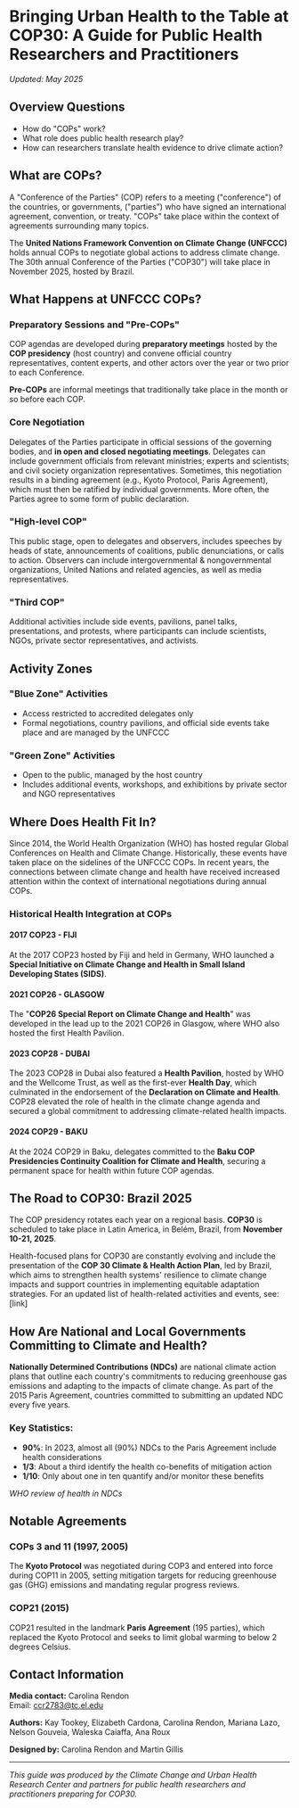 # Bringing Urban Health to the Table at COP30: A Guide for Public Health Researchers and Practitioners

*Updated: May 2025*

## Overview Questions
- How do "COPs" work?
- What role does public health research play?
- How can researchers translate health evidence to drive climate action?

## What are COPs?

A "Conference of the Parties" (COP) refers to a meeting ("conference") of the countries, or governments, ("parties") who have signed an international agreement, convention, or treaty. "COPs" take place within the context of agreements surrounding many topics.

The **United Nations Framework Convention on Climate Change (UNFCCC)** holds annual COPs to negotiate global actions to address climate change. The 30th annual Conference of the Parties ("COP30") will take place in November 2025, hosted by Brazil.

## What Happens at UNFCCC COPs?

### Preparatory Sessions and "Pre-COPs"
COP agendas are developed during **preparatory meetings** hosted by the **COP presidency** (host country) and convene official country representatives, content experts, and other actors over the year or two prior to each Conference.

**Pre-COPs** are informal meetings that traditionally take place in the month or so before each COP.

### Core Negotiation
Delegates of the Parties participate in official sessions of the governing bodies, and **in open and closed negotiating meetings**. Delegates can include government officials from relevant ministries; experts and scientists; and civil society organization representatives. Sometimes, this negotiation results in a binding agreement (e.g., Kyoto Protocol, Paris Agreement), which must then be ratified by individual governments. More often, the Parties agree to some form of public declaration.

### "High-level COP"
This public stage, open to delegates and observers, includes speeches by heads of state, announcements of coalitions, public denunciations, or calls to action. Observers can include intergovernmental & nongovernmental organizations, United Nations and related agencies, as well as media representatives.

### "Third COP"
Additional activities include side events, pavilions, panel talks, presentations, and protests, where participants can include scientists, NGOs, private sector representatives, and activists.

## Activity Zones

### "Blue Zone" Activities
- Access restricted to accredited delegates only
- Formal negotiations, country pavilions, and official side events take place and are managed by the UNFCCC

### "Green Zone" Activities  
- Open to the public, managed by the host country
- Includes additional events, workshops, and exhibitions by private sector and NGO representatives

## Where Does Health Fit In?

Since 2014, the World Health Organization (WHO) has hosted regular Global Conferences on Health and Climate Change. Historically, these events have taken place on the sidelines of the UNFCCC COPs. In recent years, the connections between climate change and health have received increased attention within the context of international negotiations during annual COPs.

### Historical Health Integration at COPs

#### 2017 COP23 - FIJI
At the 2017 COP23 hosted by Fiji and held in Germany, WHO launched a **Special Initiative on Climate Change and Health in Small Island Developing States (SIDS)**.

#### 2021 COP26 - GLASGOW  
The "**COP26 Special Report on Climate Change and Health**" was developed in the lead up to the 2021 COP26 in Glasgow, where WHO also hosted the first Health Pavilion.

#### 2023 COP28 - DUBAI
The 2023 COP28 in Dubai also featured a **Health Pavilion**, hosted by WHO and the Wellcome Trust, as well as the first-ever **Health Day**, which culminated in the endorsement of the **Declaration on Climate and Health**. COP28 elevated the role of health in the climate change agenda and secured a global commitment to addressing climate-related health impacts.

#### 2024 COP29 - BAKU
At the 2024 COP29 in Baku, delegates committed to the **Baku COP Presidencies Continuity Coalition for Climate and Health**, securing a permanent space for health within future COP agendas.

## The Road to COP30: Brazil 2025

The COP presidency rotates each year on a regional basis. **COP30** is scheduled to take place in Latin America, in Belém, Brazil, from **November 10-21, 2025**.

Health-focused plans for COP30 are constantly evolving and include the presentation of the **COP 30 Climate & Health Action Plan**, led by Brazil, which aims to strengthen health systems' resilience to climate change impacts and support countries in implementing equitable adaptation strategies. For an updated list of health-related activities and events, see: [link]

## How Are National and Local Governments Committing to Climate and Health?

**Nationally Determined Contributions (NDCs)** are national climate action plans that outline each country's commitments to reducing greenhouse gas emissions and adapting to the impacts of climate change. As part of the 2015 Paris Agreement, countries committed to submitting an updated NDC every five years.

### Key Statistics:
- **90%**: In 2023, almost all (90%) NDCs to the Paris Agreement include health considerations
- **1/3**: About a third identify the health co-benefits of mitigation action  
- **1/10**: Only about one in ten quantify and/or monitor these benefits

*WHO review of health in NDCs*

## Notable Agreements

### COPs 3 and 11 (1997, 2005)
The **Kyoto Protocol** was negotiated during COP3 and entered into force during COP11 in 2005, setting mitigation targets for reducing greenhouse gas (GHG) emissions and mandating regular progress reviews.

### COP21 (2015)
COP21 resulted in the landmark **Paris Agreement** (195 parties), which replaced the Kyoto Protocol and seeks to limit global warming to below 2 degrees Celsius.

## Contact Information

**Media contact:** Carolina Rendon  
Email: ccr2783@tc.el.edu

**Authors:** Kay Tookey, Elizabeth Cardona, Carolina Rendon, Mariana Lazo, Nelson Gouveia, Waleska Caiaffa, Ana Roux

**Designed by:** Carolina Rendon and Martin Gillis

---

*This guide was produced by the Climate Change and Urban Health Research Center and partners for public health researchers and practitioners preparing for COP30.*